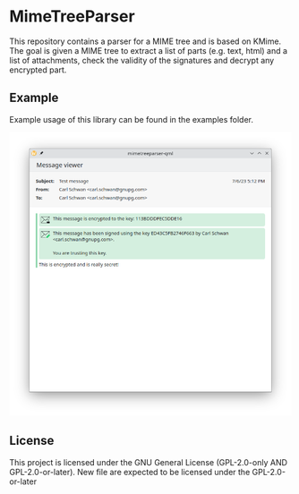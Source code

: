 # MimeTreeParser

This repository contains a parser for a MIME tree and is based on KMime. The
goal is given a MIME tree to extract a list of parts (e.g. text, html) and a
list of attachments, check the validity of the signatures and decrypt any
encrypted part.

## Example

Example usage of this library can be found in the examples folder.

![](screenshots/screenshot.png)

## License

This project is licensed under the GNU General License (GPL-2.0-only AND GPL-2.0-or-later). New file are expected to be licensed under the GPL-2.0-or-later
